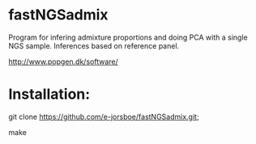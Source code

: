 # fastNGSadmix

Program for infering admixture proportions and doing PCA with a single NGS sample. Inferences based on reference panel.

http://www.popgen.dk/software/
 
Installation:
=====

git clone https://github.com/e-jorsboe/fastNGSadmix.git;

make
